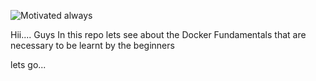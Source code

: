
![Motivated always](https://images.pexels.com/photos/2045600/pexels-photo-2045600.jpeg?auto=compress&cs=tinysrgb&w=1260&h=750&dpr=1)

Hii.... Guys 
In this repo lets see about the Docker Fundamentals that are necessary to be learnt by the beginners


lets go...